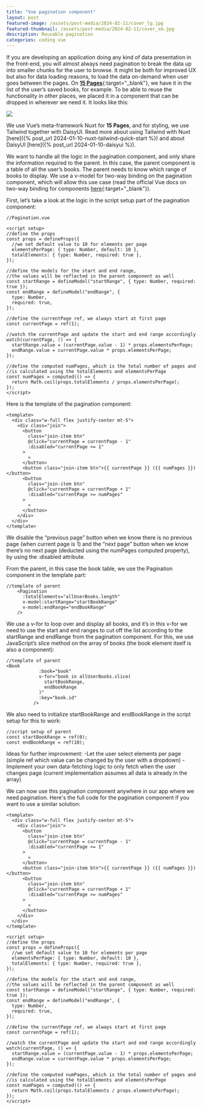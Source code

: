 ```yaml
---
title: "Vue pagination component"
layout: post
featured-image: /assets/post-media/2024-02-11/cover_lg.jpg
featured-thumbnail: /assets/post-media/2024-02-11/cover_sm.jpg
description: Reusable pagination
categories: coding vue
---
```


If you are developing an application doing any kind of data presentation in the front-end, you will almost always need pagination to break the data up into smaller chunks for the user to browse. It might be both for improved UX but also for data loading reasons, to load the data on-demand when user goes between the pages. On [**15 Pages**](https://www.15pages.com){:target="\_blank"}, we have it in the list of the user’s saved books, for example. To be able to reuse the functionality in other places, we placed it in a component that can be dropped in wherever we need it. It looks like this:

<img  src="/assets/post-media/2024-02-11/pagination.gif"/>

We use Vue’s meta-framework Nuxt for **15 Pages**, and for styling, we use Tailwind together with DaisyUI. Read more about using Tailwind with Nuxt [here]({% post_url 2024-01-10-nuxt-tailwind-quick-start %}) and about DaisyUI [here]({% post_url 2024-01-10-daisyui %}).

We want to handle all the logic in the pagination component, and only share the information required to the parent. In this case, the parent component is a table of all the user’s books. The parent needs to know which range of books to display. We use a v-model for two-way binding on the pagination component, which will allow this use case (read the official Vue docs on two-way binding for components [here](https://vuejs.org/guide/components/v-model.html){:target="\_blank"}).

First, let’s take a look at the logic in the script setup part of the pagination component:

```
//Pagination.vue

<script setup>
//define the props
const props = defineProps({
  //we set default value to 10 for elements per page
  elementsPerPage: { type: Number, default: 10 },
  totalElements: { type: Number, required: true },
});

//define the models for the start and end range,
//the values will be reflected in the parent component as well
const startRange = defineModel("startRange", { type: Number, required: true });
const endRange = defineModel("endRange", {
  type: Number,
  required: true,
});

//define the currentPage ref, we always start at first page
const currentPage = ref(1);

//watch the currentPage and update the start and end range accordingly
watch(currentPage, () => {
  startRange.value = (currentPage.value - 1) * props.elementsPerPage;
  endRange.value = currentPage.value * props.elementsPerPage;
});

//define the computed numPages, which is the total number of pages and
//is calculated using the totalElements and elementsPerPage
const numPages = computed(() => {
  return Math.ceil(props.totalElements / props.elementsPerPage);
});
</script>
```

Here is the template of the pagination component:

```
<template>
  <div class="w-full flex justify-center mt-5">
    <div class="join">
      <button
        class="join-item btn"
        @click="currentPage = currentPage - 1"
        :disabled="currentPage <= 1"
      >
        «
      </button>
      <button class="join-item btn">{{ currentPage }} ({{ numPages }})</button>
      <button
        class="join-item btn"
        @click="currentPage = currentPage + 1"
        :disabled="currentPage >= numPages"
      >
        »
      </button>
    </div>
  </div>
</template>
```

We disable the “previous page” button when we know there is no previous page (when current page is 1) and the “next page” button when we know there’s no next page (deducted using the numPages computed property), by using the :disabled attribute.

From the parent, in this case the book table, we use the Pagination component in the template part:

```
//template of parent
    <Pagination
      :totalElements="allUserBooks.length"
      v-model:startRange="startBookRange"
      v-model:endRange="endBookRange"
    />
```

We use a v-for to loop over and display all books, and it’s in this v-for we need to use the start and end ranges to cut off the list according to the startRange and endRange from the pagination component. For this, we use JavaScript’s slice method on the array of books (the book element itself is also a component):

```
//template of parent
<Book
            :book="book"
            v-for="book in allUserBooks.slice(
              startBookRange,
              endBookRange
            )"
            :key="book.id"
          />
```

We also need to initialize startBookRange and endBookRange in the script setup for this to work:

```
//script setup of parent
const startBookRange = ref(0);
const endBookRange = ref(10);
```

Ideas for further improvement:
-Let the user select elements per page (simple ref which value can be changed by the user with a dropdown)
-Implement your own data-fetching logic to only fetch when the user changes page (current implementation assumes all data is already in the array)

We can now use this pagination component anywhere in our app where we need pagination. Here's the full code for the pagination component if you want to use a similar solution:

```
<template>
  <div class="w-full flex justify-center mt-5">
    <div class="join">
      <button
        class="join-item btn"
        @click="currentPage = currentPage - 1"
        :disabled="currentPage <= 1"
      >
        «
      </button>
      <button class="join-item btn">{{ currentPage }} ({{ numPages }})</button>
      <button
        class="join-item btn"
        @click="currentPage = currentPage + 1"
        :disabled="currentPage >= numPages"
      >
        »
      </button>
    </div>
  </div>
</template>

<script setup>
//define the props
const props = defineProps({
  //we set default value to 10 for elements per page
  elementsPerPage: { type: Number, default: 10 },
  totalElements: { type: Number, required: true },
});

//define the models for the start and end range,
//the values will be reflected in the parent component as well
const startRange = defineModel("startRange", { type: Number, required: true });
const endRange = defineModel("endRange", {
  type: Number,
  required: true,
});

//define the currentPage ref, we always start at first page
const currentPage = ref(1);

//watch the currentPage and update the start and end range accordingly
watch(currentPage, () => {
  startRange.value = (currentPage.value - 1) * props.elementsPerPage;
  endRange.value = currentPage.value * props.elementsPerPage;
});

//define the computed numPages, which is the total number of pages and
//is calculated using the totalElements and elementsPerPage
const numPages = computed(() => {
  return Math.ceil(props.totalElements / props.elementsPerPage);
});
</script>
```
